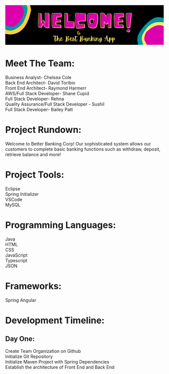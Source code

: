 <head>
<img src = "Best Banking App Banner.png"></img>
</head>
<body>
  <h1> Meet The Team: </h1>
 
  Business Analyst- Chelsea Cole
  <br>
  Back End Architect- David Toribio
  <br>
  Front End Architect- Raymond Harmerr
  <br>
  AWS/Full Stack Developer- Shane Cupid
  <br>
  Full Stack Developer- Rehna 
  <br>
  Quality Assurance/Full Stack Developer - Sushil
  <br>
  Full Stack Developer- Bailey Patt
  
  
  <h1> Project Rundown: </h1>
  
  Welcome to Better Banking Corp! Our sophisticated system allows our customers to complete basic banking functions such as withdraw, deposit, retrieve balance and more!
 
  <h1> Project Tools: </h1>
  
  Eclipse
  <br>
  Spring Initializer
  <br>
  VSCode
  <br>
  MySQL
  
  <h1> Programming Languages: </h1>
  
  Java
  <br>
  HTML
  <br>
  CSS
  <br>
  JavaScript
  <br>
  Typescript
  <br>
  JSON
  
  <h1> Frameworks: </h1>
  
  Spring
  Angular
  
  <h1> Development Timeline: </h1>
  
  <h2> Day One: </h2>
  Create Team Organization on Github <br>
  Initialize Git Repository <br>
  Initialize Maven Project with Spring Dependencies <br>
  Establish the architecture of Front End and Back End <br>
  
  </body>
